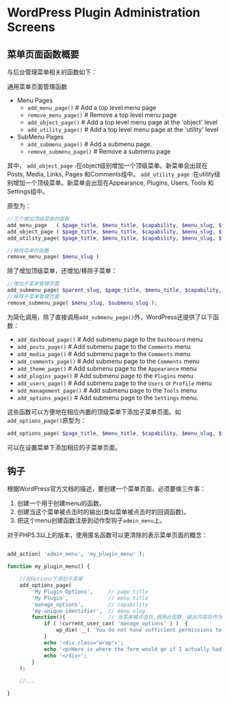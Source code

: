 # WordPress Plugin Administration Screens

## 菜单页面函数概要

与后台管理菜单相关的函数如下：

通用菜单页面管理函数
* Menu Pages
    * `add_menu_page()`       # Add a top level menu page 
    * `remove_menu_page()`    # Remove a top level menu page
    * `add_object_page()`     # Add a top level menu page at the 'object' level
    * `add_utility_page()`    # Add a top level menu page at the 'utility' level
* SubMenu Pages
    * `add_submenu_page()`    # Add a submenu page. 
    * `remove_submenu_page()` # Remove a submenu page

其中，
`add_object_page`  :在object级别增加一个顶级菜单。新菜单会出现在Posts, Media, Links, Pages 和Comments组中。
`add_utility_page` :在utility级别增加一个顶级菜单。新菜单会出现在Appearance, Plugins, Users, Tools 和Settings组中。 


原型为： 
```PHP
//三个增加顶级菜单的函数
add_menu_page   ( $page_title, $menu_title, $capability, $menu_slug, $function, $icon_url, $position );
add_object_page ( $page_title, $menu_title, $capability, $menu_slug, $function, $icon_url ); 
add_utility_page( $page_title, $menu_title, $capability, $menu_slug, $function, $icon_url );

//移除菜单的函数
remove_menu_page( $menu_slug )
```

除了增加顶级菜单，还增加/移除子菜单：

```PHP
//增加子菜单管理页面
add_submenu_page( $parent_slug, $page_title, $menu_title, $capability, $menu_slug, $function );
//移除子菜单管理页面
remove_submenu_page( $menu_slug, $submenu_slug );
```

为简化调用，除了直接调用`add_submenu_page()`外，WordPress还提供了以下函数：

* `add_dashboad_page()`   # Add submenu page to the `Dashboard` menu
* `add_posts_page()`      # Add submenu page to the `Comments` menu
* `add_media_page()`      # Add submenu page to the `Comments` menu
* `add_comments_page()`   # Add submenu page to the `Comments` menu
* `add_theme_page()`      # Add submenu page to the `Appearance` menu 
* `add_plugins_page()`    # Add submenu page to the `Plugins` menu 
* `add_users_page()`      # Add submenu page to the `Users` or `Profile` menu 
* `add_management_page()` # Add submenu page to the `Tools` menu
* `add_options_page()`    # Add submenu page to the `Settings` menu. 


这些函数可以方便地在相应内置的顶级菜单下添加子菜单页面。如`add_options_page()`原型为：

```PHP
add_options_page( $page_title, $menu_title, $capability, $menu_slug, $function); 
```
可以在设置菜单下添加相应的子菜单页面。

## 钩子

根据WordPress官方文档的描述，要创建一个菜单页面，必须要做三件事：

1. 创建一个用于创建menu的函数。
2. 创建当这个菜单被点击时的输出(类似菜单被点击时的回调函数)。
3. 把这个menu创建函数注册到动作型钩子`admin_menu`上。

对于PHP5.3以上的版本，使用匿名函数可以更清除的表示菜单页面的概念：

```PHP

add_action( 'admin_menu', 'my_plugin_menu' );

function my_plugin_menu() {

    //在Options下添加子菜单
    add_options_page( 
        'My Plugin Options',     // page title
        'My Plugin',             // menu title
        'manage_options',        // capability
        'my-unique-identifier',  // menu slug
        function(){              // 当菜单被点击后,调用此函数，输出内容将作为管理界面的右部子界面
            if ( !current_user_can( 'manage_options' ) )  {
                wp_die( __( 'You do not have sufficient permissions to access this page.' ) );
            }
            echo '<div class="wrap">';
            echo '<p>Here is where the form would go if I actually had options.</p>';
            echo '</div>';
        }
    );
    
    //...

}

```

